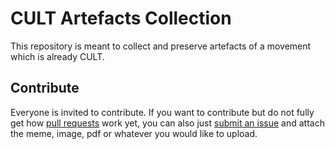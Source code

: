 # CULT Artefacts Collection

This repository is meant to collect and preserve artefacts of a movement which is already CULT. 

## Contribute
Everyone is invited to contribute. If you want to contribute but do not fully get how [pull requests](https://www.youtube.com/watch?v=8lGpZkjnkt4) work yet, you can also just [submit an issue](https://github.com/michael-spengler/cult-artefacts-collection/issues) and attach the meme, image, pdf or whatever you would like to upload.






